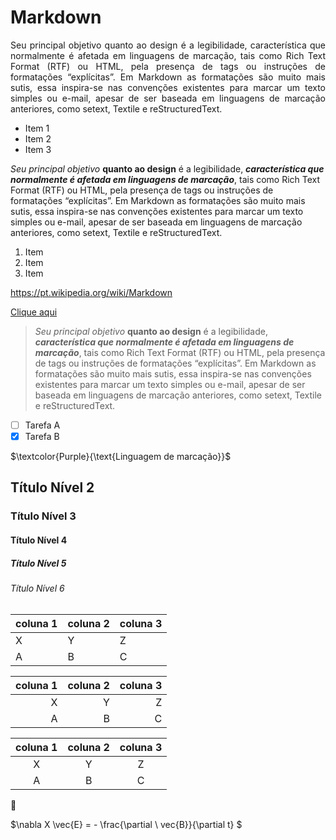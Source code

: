 # Markdown
  <p align="justify"> 
  Seu principal objetivo quanto ao design é a legibilidade, característica que normalmente é afetada em linguagens de marcação, tais como Rich Text Format (RTF) ou HTML, pela presença de tags ou instruções de formatações “explícitas”. Em Markdown as formatações são muito mais sutis, essa inspira-se nas convenções existentes para marcar um texto simples ou e-mail, apesar de ser baseada em linguagens de marcação anteriores, como setext, Textile e reStructuredText.
  </p>
  
  * Item 1
  * Item 2
  * Item 3
  
  _Seu principal objetivo_ __quanto ao design__ é a legibilidade, ***característica que normalmente é afetada em linguagens de marcação***, tais como Rich Text Format (RTF) ou HTML, pela presença de tags ou instruções de formatações “explícitas”. Em Markdown as formatações são muito mais sutis, essa inspira-se nas convenções existentes para marcar um texto simples ou e-mail, apesar de ser baseada em linguagens de marcação anteriores, como setext, Textile e reStructuredText.
  
   1. Item
   2. Item
   3. Item
 
<https://pt.wikipedia.org/wiki/Markdown>

[Clique aqui](https://pt.wikipedia.org/wiki/Markdown)

>_Seu principal objetivo_ __quanto ao design__ é a legibilidade, ***característica que normalmente é afetada em linguagens de marcação***, tais como Rich Text Format (RTF) ou HTML, pela presença de tags ou instruções de formatações “explícitas”. Em Markdown as formatações são muito mais sutis, essa inspira-se nas convenções existentes para marcar um texto simples ou e-mail, apesar de ser baseada em linguagens de marcação anteriores, como setext, Textile e reStructuredText.

- [ ] Tarefa A
- [x] Tarefa B

$\textcolor{Purple}{\text{Linguagem de marcação}}$

## Título Nível 2
### Título Nível 3
#### Título Nível 4
##### Título Nível 5
###### Título Nível 6

| coluna 1 | coluna 2 | coluna 3 |
|---|---|---|
|X|Y|Z|
|A|B|C|

| coluna 1 | coluna 2 | coluna 3 |
|---:|---:|---:|
|X|Y|Z|
|A|B|C|

| coluna 1 | coluna 2 | coluna 3 |
|:---:|:---:|:---:|
|X|Y|Z|
|A|B|C|

:anger:

$\nabla X \vec{E} = - \frac{\partial \ vec{B}}{\partial t} $




